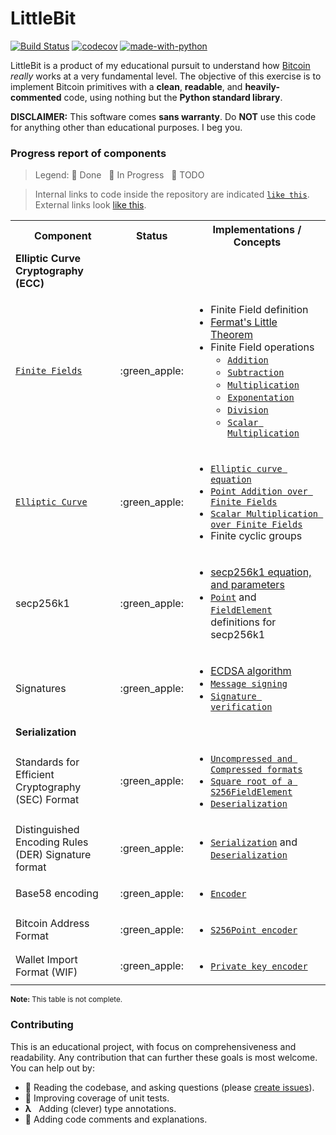 # LittleBit

[![Build Status](https://travis-ci.org/onyb/littlebit.svg?branch=master)](https://travis-ci.org/onyb/littlebit)
[![codecov](https://codecov.io/gh/onyb/littlebit/branch/master/graph/badge.svg)](https://codecov.io/gh/onyb/littlebit)
[![made-with-python](https://img.shields.io/badge/Made%20with-Python3.7-1f425f.svg)](https://www.python.org/)


LittleBit is a product of my educational pursuit to understand how [Bitcoin](https://bitcoin.org/bitcoin.pdf) _really_ works at a very fundamental level. The objective of this exercise is to implement Bitcoin primitives with a **clean**, **readable**, and **heavily-commented** code, using nothing but the **Python standard library**.

**DISCLAIMER:** This software comes **sans warranty**. Do **NOT** use this code for anything other than educational purposes. I beg you.


### Progress report of components

> Legend: :green_apple: Done &nbsp; :lemon: In Progress &nbsp; :tomato: TODO

> Internal links to code inside the repository are indicated <a href="https://github.com/onyb/littlebit">`like this`</a>. External links look <a href="https://github.com/onyb/littlebit">like this</a>.

<table>
  <tbody>
    <tr>
      <th>Component</th>
      <th align="center">Status</th>
      <th align="center">Implementations / Concepts</th>
    </tr>
    <tr>
      <td><b>Elliptic Curve Cryptography (ECC)</b></td>
      <td align="center"></td>
      <td></td>
    </tr>
    <tr>
      <td><a href="littlebit/cryptography/field.py"><code>Finite Fields</code></a></td>
      <td align="center">:green_apple:</td>
      <td>
        <ul>
          <li>
            Finite Field definition
          </li>
          <li>
            <a href="https://brilliant.org/wiki/fermats-little-theorem/">Fermat's Little Theorem</a>
          </li>
          <li>
            Finite Field operations
            <ul>
              <li><a href="littlebit/cryptography/field.py#L19-L25"><code>Addition</code></a></li>
              <li><a href="littlebit/cryptography/field.py#L27-L33"><code>Subtraction</code></a></li>
              <li><a href="littlebit/cryptography/field.py#L35-L41"><code>Multiplication</code></a></li>
              <li><a href="littlebit/cryptography/field.py#L43-L67"><code>Exponentation</code></a></li>
              <li><a href="littlebit/cryptography/field.py#L69-L82"><code>Division</code></a></li>
              <li><a href="littlebit/cryptography/field.py#L84-L90"><code>Scalar Multiplication</code></a></li>
            </ul>
          </li>
        </ul>
      </td>
    </tr>
    <tr>
      <td><a href="littlebit/cryptography/point.py"><code>Elliptic Curve</code></a></td>
      <td align="center">:green_apple:</td>
      <td>
        <ul>
          <li>
            <a href="littlebit/cryptography/point.py#L22"><code>Elliptic curve equation</code></a>
          </li>
          <li>
            <a href="littlebit/cryptography/point.py#L34-L104"><code>Point Addition over Finite Fields</code></a>
          </li>
          <li>
            <a href="littlebit/cryptography/point.py#L106-L123"><code>Scalar Multiplication over Finite Fields</code></a>
          </li>
          <li>
            Finite cyclic groups
          </li>
        </ul>
      </td>
    </tr>
    <tr>
      <td>secp256k1</td>
      <td align="center">:green_apple:</td>
      <td>
        <ul>
          <li><a href="https://en.bitcoin.it/wiki/Secp256k1">secp256k1 equation, and parameters</a></li>
          <li><a href="littlebit/cryptography/secp256k1/point.py"><code>Point</code></a> and <a href="littlebit/cryptography/secp256k1/field.py"><code>FieldElement</code></a> definitions for secp256k1</li>
        </ul>
      </td>
    </tr>
    <tr>
      <td>Signatures</td>
      <td align="center">:green_apple:</td>
      <td>
        <ul>
          <li><a href="https://en.wikipedia.org/wiki/Elliptic_Curve_Digital_Signature_Algorithm">ECDSA algorithm</a></li>
          <li><a href="littlebit/cryptography/secp256k1/private_key.py#L25-L33"><code>Message signing</code></a></li>
          <li><a href="littlebit/cryptography/secp256k1/point.py#L23-L29"><code>Signature verification</code></a></li>
        </ul>
      </td>
    </tr>
    <tr>
      <td><b>Serialization</b></td>
      <td align="center"></td>
      <td></td>
    </tr>
    <tr>
      <td>Standards for Efficient Cryptography (SEC) Format</td>
      <td align="center">:green_apple:</td>
      <td>
        <ul>
          <li><a href="littlebit/cryptography/secp256k1/point.py#L31-L58"><code>Uncompressed and Compressed formats</code></a></li>
          <li><a href="littlebit/cryptography/secp256k1/field.py#L12-L31"><code>Square root of a S256FieldElement</code></a></li>
          <li><a href="littlebit/cryptography/secp256k1/point.py#L60-L89"><code>Deserialization</code></a></li>
        </ul>
      </td>
    </tr>
    <tr>
      <td>Distinguished Encoding Rules (DER) Signature format</td>
      <td align="center">:green_apple:</td>
      <td>
        <ul>
          <li><a href="littlebit/cryptography/secp256k1/signature.py#L12-L51"><code>Serialization</code></a> and <a href="littlebit/cryptography/secp256k1/signature.py#L53-L92"><code>Deserialization</code></a></li>
        </ul>
      </td>
    </tr>
    <tr>
      <td>Base58 encoding</td>
      <td align="center">:green_apple:</td>
      <td>
        <ul>
          <li><a href="littlebit/cryptography/utils.py#L20-L43"><code>Encoder</code></a></li>
        </ul>
      </td>
    </tr>
    <tr>
      <td>Bitcoin Address Format</td>
      <td align="center">:green_apple:</td>
      <td>
        <ul>
          <li><a href="littlebit/cryptography/secp256k1/point.py#L91-L94"><code>S256Point encoder</code></a></li>
        </ul>
      </td>
    </tr>
    <tr>
      <td>Wallet Import Format (WIF)</td>
      <td align="center">:green_apple:</td>
      <td>
        <ul>
          <li><a href="littlebit/cryptography/secp256k1/private_key.py#L63-L68"><code>Private key encoder</code></a></li>
        </ul>
      </td>
    </tr>
  </tbody>
</table>

<sub><b>Note:</b> This table is not complete.</sub>


### Contributing

This is an educational project, with focus on comprehensiveness and readability. Any contribution that can further these goals is most welcome. You can help out by:

- 🔬 Reading the codebase, and asking questions (please [create issues](https://github.com/onyb/littlebit/issues/new)).
- 💯 Improving coverage of unit tests.
- <b>λ</b> &nbsp; Adding (clever) type annotations.
- 💬 Adding code comments and explanations.
